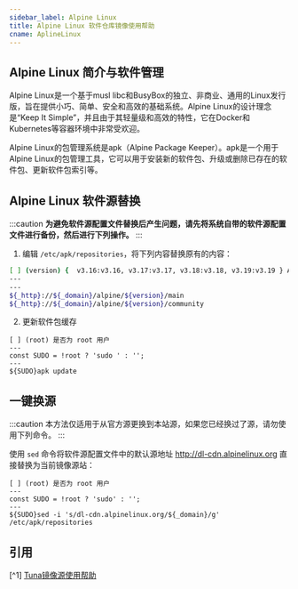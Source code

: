 ```yaml
---
sidebar_label: Alpine Linux
title: Alpine Linux 软件仓库镜像使用帮助
cname: AplineLinux
---
```

## Alpine Linux 简介与软件管理
Alpine Linux是一个基于musl libc和BusyBox的独立、非商业、通用的Linux发行版，旨在提供小巧、简单、安全和高效的基础系统。Alpine Linux的设计理念是“Keep It Simple”，并且由于其轻量级和高效的特性，它在Docker和Kubernetes等容器环境中非常受欢迎。

Alpine Linux的包管理系统是apk（Alpine Package Keeper）。apk是一个用于Alpine Linux的包管理工具，它可以用于安装新的软件包、升级或删除已存在的软件包、更新软件包索引等。

## Alpine Linux 软件源替换

:::caution
**为避免软件源配置文件替换后产生问题，请先将系统自带的软件源配置文件进行备份，然后进行下列操作。**
:::

1. 编辑 `/etc/apk/repositories`，将下列内容替换原有的内容：

```bash varcode
[ ] (version) {  v3.16:v3.16, v3.17:v3.17, v3.18:v3.18, v3.19:v3.19 } Alpine 版本
---
---
${_http}://${_domain}/alpine/${version}/main
${_http}://${_domain}/alpine/${version}/community
```

2. 更新软件包缓存

```shell varcode
[ ] (root) 是否为 root 用户
---
const SUDO = !root ? 'sudo ' : '';
---
${SUDO}apk update
```

## 一键换源

:::caution
本方法仅适用于从官方源更换到本站源，如果您已经换过了源，请勿使用下列命令。
:::

使用 `sed` 命令将软件源配置文件中的默认源地址 <http://dl-cdn.alpinelinux.org> 直接替换为当前镜像源站：

```shell varcode
[ ] (root) 是否为 root 用户
---
const SUDO = !root ? 'sudo' : '';
---
${SUDO}sed -i 's/dl-cdn.alpinelinux.org/${_domain}/g' /etc/apk/repositories
```

## 引用
[^1] [Tuna镜像源使用帮助](https://mirrors.tuna.tsinghua.edu.cn/help/alpine/)  